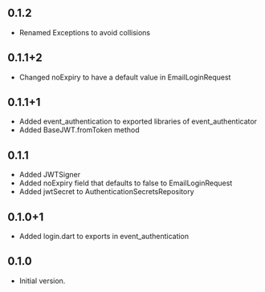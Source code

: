 ## 0.1.2

- Renamed Exceptions to avoid collisions

## 0.1.1+2

- Changed noExpiry to have a default value in EmailLoginRequest

## 0.1.1+1

- Added event_authentication to exported libraries of event_authenticator
- Added BaseJWT.fromToken method

## 0.1.1

- Added JWTSigner
- Added noExpiry field that defaults to false to EmailLoginRequest
- Added jwtSecret to AuthenticationSecretsRepository

## 0.1.0+1

- Added login.dart to exports in event_authentication

## 0.1.0

- Initial version.
